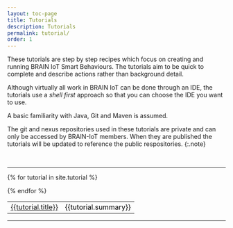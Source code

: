 ```yaml
---
layout: toc-page
title: Tutorials 
description: Tutorials 
permalink: tutorial/
order: 1
---
```


These tutorials are step by step recipes which focus on creating and running BRAIN IoT Smart Behaviours. The tutorials aim to be quick to complete and describe actions rather than background detail.

Although virtually all work in BRAIN IoT can be done through an IDE, the tutorials use a *shell first* approach so that you can choose the IDE you want to use.

A basic familiarity with Java, Git and Maven is assumed.

The git and nexus repositories used in these tutorials are private and can only be accessed by BRAIN-IoT members.
When they are published the tutorials will be updated to reference the public respositories.
{:.note}

<br>
<hr>
<style>
table, td, th {
    text-align: left;
}

table {
    width: 100%;
}
        
th {
    padding: 15px;
    color: Black;
}
td {
    padding 10px;
    color: Black;
}
</style>

<div>
<table>

{% for tutorial in site.tutorial %}<tr><td><a href="{{tutorial.url | relative_url }}">{{tutorial.title}}</a></td><td>{{tutorial.summary}}</td></tr>
{% endfor %}

</table>
</div>


---
